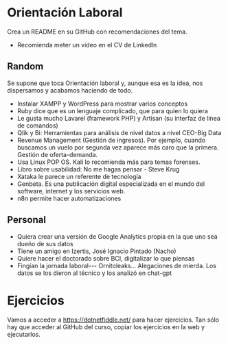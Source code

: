 # Orientación Laboral
Crea un README en su GitHub con recomendaciones del tema.
* Recomienda meter un vídeo en el CV de Linkedln

## Random
Se supone que toca Orientación laboral y, aunque esa es la idea, nos dispersamos y acabamos haciendo de todo.
* Instalar XAMPP y WordPress para mostrar varios conceptos
* Ruby dice que es un lenguaje complicado, que para quien lo quiera
* Le gusta mucho Lavarel (framework PHP) y Artisan (su interfaz de línea de comandos)
* Qlik y Bi: Herramientas para análisis de nivel datos a nivel CEO-Big Data
* Revenue Management (Gestión de ingresos). Por ejemplo, cuando buscamos un vuelo por segunda vez aparece más caro que la primera. Gestión de oferta-demanda.
* Usa Linux POP OS. Kali lo recomienda más para temas forenses.
* Libro sobre usabilidad: No me hagas pensar - Steve Krug
* Xataka le parece un referente de tecnología
* Genbeta. Es una publicación digital especializada en el mundo del software, internet y los  servicios web.
* n8n permite hacer automatizaciones

## Personal
* Quiera crear una versión de Google Analytics propia en la que uno sea dueño de sus datos
* Tiene un amigo en Izertis, José Ignacio Pintado (Nacho)
* Quiere hacer el doctorado sobre BCI, digitalizar lo que piensas
* Fingían la jornada laboral--- Ornitoleaks... Alegaciones de mierda. Los datos se los dieron al técnico y los analizó en chat-gpt

# Ejercicios
Vamos a acceder a https://dotnetfiddle.net/ para hacer ejercicios. Tan sólo hay que acceder al GitHub del curso, copiar los ejercicios en la web y ejecutarlos.
